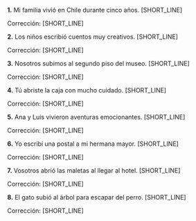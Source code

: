 **1.** Mi familia vivió en Chile durante cinco años. [SHORT_LINE]

Corrección: [SHORT_LINE]

**2.** Los niños escribió cuentos muy creativos. [SHORT_LINE]

Corrección: [SHORT_LINE]

**3.** Nosotros subimos al segundo piso del museo. [SHORT_LINE]

Corrección: [SHORT_LINE]

**4.** Tú abriste la caja con mucho cuidado. [SHORT_LINE]

Corrección: [SHORT_LINE]

**5.** Ana y Luis vivieron aventuras emocionantes. [SHORT_LINE]

Corrección: [SHORT_LINE]

**6.** Yo escribí una postal a mi hermana mayor. [SHORT_LINE]

Corrección: [SHORT_LINE]

**7.** Vosotros abrió las maletas al llegar al hotel. [SHORT_LINE]

Corrección: [SHORT_LINE]

**8.** El gato subió al árbol para escapar del perro. [SHORT_LINE]

Corrección: [SHORT_LINE]